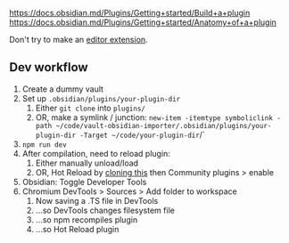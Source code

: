 https://docs.obsidian.md/Plugins/Getting+started/Build+a+plugin
https://docs.obsidian.md/Plugins/Getting+started/Anatomy+of+a+plugin

Don't try to make an [editor extension](https://docs.obsidian.md/Plugins/Editor/Editor+extensions).

## Dev workflow
1. Create a dummy vault
2. Set up `.obsidian/plugins/your-plugin-dir`
    1. Either `git clone` into `plugins/`
    2. OR, make a symlink / junction:  `new-item -itemtype symboliclink -path ~/code/vault-obsidian-importer/.obsidian/plugins/your-plugin-dir -Target ~/code/your-plugin-dir`/`
3. `npm run dev`
4. After compilation, need to reload plugin:
    1. Either manually unload/load
    2. OR, Hot Reload by [cloning this](https://github.com/pjeby/hot-reload) then Community plugins > enable
5. Obsidian: Toggle Developer Tools
6. Chromium DevTools > Sources > Add folder to workspace
	1. Now saving a .TS file in DevTools
	2. ...so DevTools changes filesystem file
	3. ...so npm recompiles plugin
	4. ...so Hot Reload plugin
